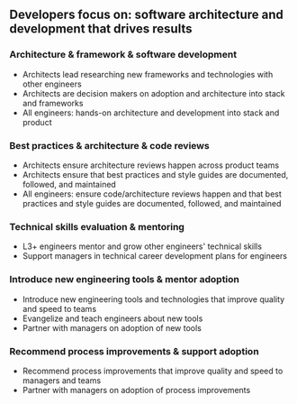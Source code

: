 Developers focus on: software architecture and development that drives results
--------

### Architecture & framework & software development
* Architects lead researching new frameworks and technologies with other engineers
* Architects are decision makers on adoption and architecture into stack and frameworks
* All engineers: hands-on architecture and development into stack and product

### Best practices & architecture & code reviews
* Architects ensure architecture reviews happen across product teams
* Architects ensure that best practices and style guides are documented, followed, and maintained
* All engineers: ensure code/architecture reviews happen and that best practices and style guides are documented, followed, and maintained

### Technical skills evaluation & mentoring
* L3+ engineers mentor and grow other engineers' technical skills
* Support managers in technical career development plans for engineers


### Introduce new engineering tools & mentor adoption
* Introduce new engineering tools and technologies that improve quality and speed to teams
* Evangelize and teach engineers about new tools
* Partner with managers on adoption of new tools


### Recommend process improvements & support adoption
* Recommend process improvements that improve quality and speed to managers and teams
* Partner with managers on adoption of process improvements
